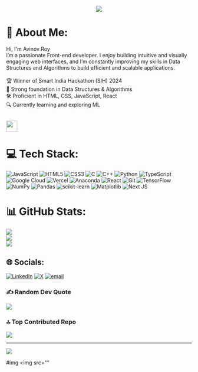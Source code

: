 
<p align="center">
  <img src="https://readme-typing-svg.herokuapp.com?color=0d8eceF&size=30&center=true&vCenter=true&width=550&height=70&lines=Hey+There+👋,+I'm+Avinov+Roy;+A+Web+Developer+🌟;A+Competitive+Programmer;">
</p>

# 💫 About Me:
Hi, I'm Avinov Roy<br>I’m a passionate Front-end developer. I enjoy building intuitive and visually engaging web interfaces, and I’m constantly improving my skills in Data Structures and Algorithms to build efficient and scalable applications.<br><br>🏆 Winner of Smart India Hackathon (SIH) 2024<br>🧠 Strong foundation in Data Structures & Algorithms<br>🛠️ Proficient in HTML, CSS, JavaScript, React<br>🔍 Currently learning and exploring ML

<h2><img src="https://emojis.slackmojis.com/emojis/images/1531849430/4246/blob-sunglasses.gif?1531849430" width="30"/>

# 💻 Tech Stack:
![JavaScript](https://img.shields.io/badge/javascript-%23323330.svg?style=for-the-badge&logo=javascript&logoColor=%23F7DF1E) ![HTML5](https://img.shields.io/badge/html5-%23E34F26.svg?style=for-the-badge&logo=html5&logoColor=white) ![CSS3](https://img.shields.io/badge/css3-%231572B6.svg?style=for-the-badge&logo=css3&logoColor=white) ![C](https://img.shields.io/badge/c-%2300599C.svg?style=for-the-badge&logo=c&logoColor=white) ![C++](https://img.shields.io/badge/c++-%2300599C.svg?style=for-the-badge&logo=c%2B%2B&logoColor=white) ![Python](https://img.shields.io/badge/python-3670A0?style=for-the-badge&logo=python&logoColor=ffdd54) ![TypeScript](https://img.shields.io/badge/typescript-%23007ACC.svg?style=for-the-badge&logo=typescript&logoColor=white) ![Google Cloud](https://img.shields.io/badge/GoogleCloud-%234285F4.svg?style=for-the-badge&logo=google-cloud&logoColor=white) ![Vercel](https://img.shields.io/badge/vercel-%23000000.svg?style=for-the-badge&logo=vercel&logoColor=white) ![Anaconda](https://img.shields.io/badge/Anaconda-%2344A833.svg?style=for-the-badge&logo=anaconda&logoColor=white) ![React](https://img.shields.io/badge/react-%2320232a.svg?style=for-the-badge&logo=react&logoColor=%2361DAFB) ![Git](https://img.shields.io/badge/git-%23F05033.svg?style=for-the-badge&logo=git&logoColor=white) ![TensorFlow](https://img.shields.io/badge/TensorFlow-%23FF6F00.svg?style=for-the-badge&logo=TensorFlow&logoColor=white) ![NumPy](https://img.shields.io/badge/numpy-%23013243.svg?style=for-the-badge&logo=numpy&logoColor=white) ![Pandas](https://img.shields.io/badge/pandas-%23150458.svg?style=for-the-badge&logo=pandas&logoColor=white) ![scikit-learn](https://img.shields.io/badge/scikit--learn-%23F7931E.svg?style=for-the-badge&logo=scikit-learn&logoColor=white) ![Matplotlib](https://img.shields.io/badge/Matplotlib-%23ffffff.svg?style=for-the-badge&logo=Matplotlib&logoColor=black) ![Next JS](https://img.shields.io/badge/Next-black?style=for-the-badge&logo=next.js&logoColor=white)

# 📊 GitHub Stats:
![](https://github-readme-stats.vercel.app/api?username=avin0v0&theme=dark&hide_border=false&include_all_commits=true&count_private=false)<br/>
![](https://nirzak-streak-stats.vercel.app/?user=avin0v0&theme=dark&hide_border=false)<br/>
![](https://github-readme-stats.vercel.app/api/top-langs/?username=avin0v0&theme=dark&hide_border=false&include_all_commits=true&count_private=false&layout=compact)


## 🌐 Socials:
[![LinkedIn](https://img.shields.io/badge/LinkedIn-%230077B5.svg?logo=linkedin&logoColor=white)](https://linkedin.com/in/avinov) [![X](https://img.shields.io/badge/X-black.svg?logo=X&logoColor=white)](https://x.com/avin0v0) [![email](https://img.shields.io/badge/Email-D14836?logo=gmail&logoColor=white)](mailto:avinov.roy09@gmail.com)

### ✍️ Random Dev Quote
![](https://quotes-github-readme.vercel.app/api?type=horizontal&theme=radical)

### 🔝 Top Contributed Repo
![](https://github-contributor-stats.vercel.app/api?username=avin0v0&limit=5&theme=dark&combine_all_yearly_contributions=true)

---
[![](https://visitcount.itsvg.in/api?id=avin0v0&icon=0&color=0)](https://visitcount.itsvg.in)

<!--
**avin0v0/avin0v0** is a ✨ _special_ ✨ repository because its `README.md` (this file) appears on your GitHub profile.

 


<!-- Proudly created with GPRM ( https://gprm.itsvg.in ) -->

#img
<img src=""
